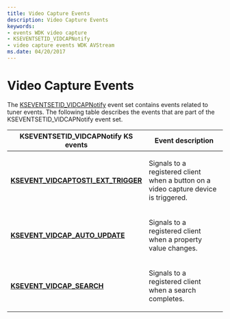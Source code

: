 ```yaml
---
title: Video Capture Events
description: Video Capture Events
keywords:
- events WDK video capture
- KSEVENTSETID_VIDCAPNotify
- video capture events WDK AVStream
ms.date: 04/20/2017
---
```


# Video Capture Events


The [KSEVENTSETID\_VIDCAPNotify](./kseventsetid-vidcapnotify.md) event set contains events related to tuner events. The following table describes the events that are part of the KSEVENTSETID\_VIDCAPNotify event set.

<table>
<colgroup>
<col width="50%" />
<col width="50%" />
</colgroup>
<thead>
<tr class="header">
<th>KSEVENTSETID_VIDCAPNotify KS events</th>
<th>Event description</th>
</tr>
</thead>
<tbody>
<tr class="odd">
<td><p><a href="/windows-hardware/drivers/stream/ksevent-vidcaptosti-ext-trigger" data-raw-source="[&lt;strong&gt;KSEVENT_VIDCAPTOSTI_EXT_TRIGGER&lt;/strong&gt;](./ksevent-vidcaptosti-ext-trigger.md)"><strong>KSEVENT_VIDCAPTOSTI_EXT_TRIGGER</strong></a></p></td>
<td><p>Signals to a registered client when a button on a video capture device is triggered.</p></td>
</tr>
<tr class="even">
<td><p><a href="/windows-hardware/drivers/stream/ksevent-vidcap-auto-update" data-raw-source="[&lt;strong&gt;KSEVENT_VIDCAP_AUTO_UPDATE&lt;/strong&gt;](./ksevent-vidcap-auto-update.md)"><strong>KSEVENT_VIDCAP_AUTO_UPDATE</strong></a></p></td>
<td><p>Signals to a registered client when a property value changes.</p></td>
</tr>
<tr class="odd">
<td><p><a href="/windows-hardware/drivers/stream/ksevent-vidcap-search" data-raw-source="[&lt;strong&gt;KSEVENT_VIDCAP_SEARCH&lt;/strong&gt;](./ksevent-vidcap-search.md)"><strong>KSEVENT_VIDCAP_SEARCH</strong></a></p></td>
<td><p>Signals to a registered client when a search completes.</p></td>
</tr>
</tbody>
</table>

 

